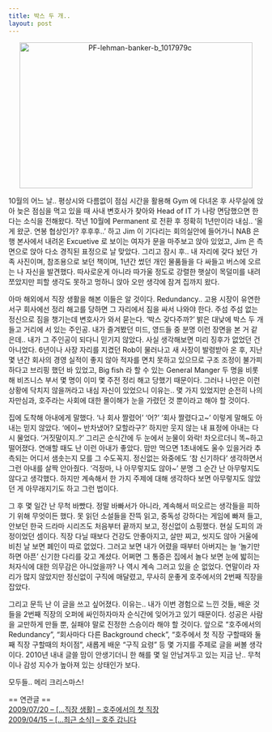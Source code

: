 ```yaml
---
title: 박스 두 개..
layout: post
---
```

<p style="text-align: center;">
  <a href="http://w12ard.github.io/wp-content/uploads/2010/12/PF-lehman-banker-b_1017979c.jpg"><img class="aligncenter size-full wp-image-665" alt="PF-lehman-banker-b_1017979c" src="http://w12ard.github.io/wp-content/uploads/2010/12/PF-lehman-banker-b_1017979c.jpg" width="460" height="288" /></a>
</p>

10월의 어느 날.. 평상시와 다름없이 점심 시간을 활용해 Gym 에 다녀온 후 사무실에 앉아 늦은 점심을 먹고 있을 때 사내 변호사가 찾아와 Head of IT 가 나랑 면담했으면 한다는 소식을 전해왔다. 작년 10월에 Permanent 로 전환 후 정확히 1년만이라 내심.. &#8216;올게 왔군. 연봉 협상인가? 후후후..&#8217; 하고 Jim 이 기다리는 회의실안에 들어가니 NAB 은행 본사에서 내려온 Excuetive 로 보이는 여자가 문을 마주보고 앉아 있었고, Jim 은 측면으로 앉아 다소 경직된 표정으로 날 맞았다. 그리고 잠시 후.. 내 자리에 갖다 놨던 가족 사진이며, 참조용으로 보던 책이며, 1년간 썼던 개인 물품들을 다 싸들고 버스에 오르는 나 자신을 발견했다. 따사로운게 아니라 따가울 정도로 강렬한 햇살이 목덜미를 내려 쪼았지만 피할 생각도 못하고 멍하니 앉아 오만 생각에 잠겨 집까지 왔다.

아마 해외에서 직장 생활을 해본 이들은 알 것이다. Redundancy.. 고용 시장이 유연한 서구 회사에선 정리 해고를 당하면 그 자리에서 짐을 싸서 나와야 한다. 주섬 주섬 없는 정신으로 짐을 챙기는데 변호사가 와서 묻는다. &#8216;박스 갖다주까?&#8217; 밝은 대낮에 박스 두 개 들고 거리에 서 있는 주인공. 내가 즐겨봤던 미드, 영드들 중 분명 이런 장면을 본 거 같은데.. 내가 그 주인공이 되다니 믿기지 않았다. 사실 생각해보면 미리 징후가 없었던 건 아니었다. 6년이나 사장 자리를 지켰던 Rob이 물러나고 새 사장이 발령받아 온 후, 지난 몇 년간 회사의 경영 실적이 좋지 않아 적자를 면치 못하고 있으므로 구조 조정이 불가피하다고 브리핑 했던 바 있었고, Big fish 라 할 수 있는 General Manger 두 명을 비롯해 비즈니스 부서 몇 명이 이미 몇 주전 정리 해고 당했기 때문이다. 그러나 나만은 이런 상황에 닥치지 않을꺼라고 내심 자신이 있었으니 이유는.. 몇 가지 있었지만 순전히 나의 자만심과, 호주라는 사회에 대한 몰이해가 눈을 가렸던 것 뿐이라고 해야 할 것이다.

집에 도착해 아내에게 말했다. &#8216;나 회사 짤렸어&#8217; &#8216;어?&#8217; &#8216;회사 짤렸다고~&#8217; 이렇게 말해도 아내는 믿지 않았다. &#8216;에이~ 반차냈어? 모할라구?&#8217; 하지만 웃지 않는 내 표정에 아내는 다시 물었다. &#8216;거짓말이지..?&#8217; 그리곤 순식간에 두 눈에서 눈물이 와락! 차오르더니 똑~하고 떨어졌다. 연애할 때도 난 이런 아내가 좋았다. 맘만 먹으면 1초내에도 울수 있을거라 추측되는 어디서 샘솟는지 모를 그 수도꼭지. 정신없는 와중에도 &#8216;참 신기하다&#8217; 생각하면서 그런 아내를 살짝 안아줬다. &#8216;걱정마, 나 아무렇지도 않아~&#8217; 분명 그 순간 난 아무렇지도 않다고 생각했다. 하지만 계속해서 한 가지 주제에 대해 생각하다 보면 아무렇지도 않았던 게 아무래지기도 하고 그런 법이다.

그 후 몇 일간 난 무척 바빴다. 정말 바빠서가 아니라, 계속해서 떠오르는 생각들을 피하기 위해 무엇이든 했다. 못 읽던 소설들을 잔뜩 읽고, 중독성 강하다는 게임에 빠져 들고, 안보던 한국 드라마 시리즈도 처음부터 끝까지 보고, 정신없이 쇼핑했다. 현실 도피의 과정이었던 셈이다. 직장 다닐 때보다 건강도 안좋아지고, 살만 찌고, 씻지도 않아 거울에 비친 날 보면 폐인이 따로 없었다. 그러고 보면 내가 어렸을 때부터 아버지는 늘 &#8216;놀기만 하면 아픈&#8217; 신기한 다리를 갖고 계셨다. 어쩌면 그 통증은 집에서 놀다 보면 눈에 밟히는 처자식에 대한 의무감은 아니었을까? 나 역시 계속 그러고 있을 순 없었다. 연말이라 자리가 많지 않았지만 정신없이 구직에 매달렸고, 무사히 운좋게 호주에서의 2번째 직장을 잡았다.

그리고 문득 난 이 글을 쓰고 싶어졌다. 이유는.. 내가 이번 경험으로 느낀 것들, 배운 것들을 2번째 직장의 오퍼에 싸인하자마자 순식간에 잊어가고 있기 때문이다. 성공은 사람을 교만하게 만들 뿐, 실패야 말로 진정한 스승이라 해야 할 것이다. 앞으로 &#8220;호주에서의 Redundancy&#8221;, &#8220;회사마다 다른 Background check&#8221;, &#8220;호주에서 첫 직장 구할때와 둘째 직장 구할때의 차이점&#8221;, 새롭게 배운 &#8220;구직 요령&#8221; 등 몇 가지를 주제로 글을 써볼 생각이다. 2010년 내내 글쓸 맘이 안생기더니 한 해를 몇 일 안남겨두고 있는 지금 난.. 무척이나 감성 지수가 높아져 있는 상태인가 보다.

모두들.. 메리 크리스마스!

== 연관글 ==  
<a href="http://blog.ahkim.com/entry/FirstCompanyToWorkForInAustralia" target="_blank">2009/07/20 &#8211; [&#8230;직장 생활] &#8211; 호주에서의 첫 직장</a>  
<a href="http://blog.ahkim.com/entry/%ED%98%B8%EC%A3%BC-%EA%B0%91%EB%8B%88%EB%8B%A4" target="_blank">2009/04/15 &#8211; [&#8230;최근 소식] &#8211; 호주 갑니다</a>

&nbsp;